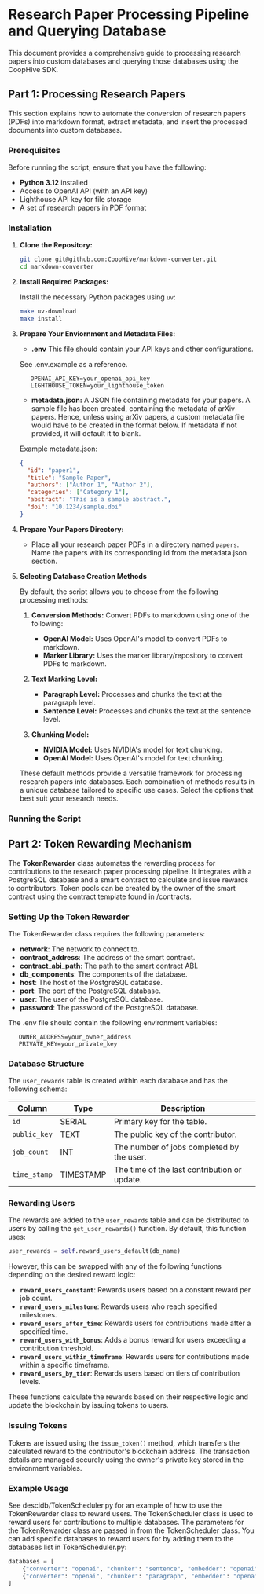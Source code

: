 # Research Paper Processing Pipeline and Querying Database

This document provides a comprehensive guide to processing research papers into custom databases and querying those databases using the CoopHive SDK.

## Part 1: Processing Research Papers

This section explains how to automate the conversion of research papers (PDFs) into markdown format, extract metadata, and insert the processed documents into custom databases.

### Prerequisites

Before running the script, ensure that you have the following:

- **Python 3.12** installed
- Access to OpenAI API (with an API key)
- Lighthouse API key for file storage
- A set of research papers in PDF format

### Installation

1. **Clone the Repository:**

   ```bash
   git clone git@github.com:CoopHive/markdown-converter.git
   cd markdown-converter
   ```

2. **Install Required Packages:**

   Install the necessary Python packages using `uv`:

   ```bash
   make uv-download
   make install
   ```

3. **Prepare Your Enviornment and Metadata Files:**

   - **.env** This file should contain your API keys and other configurations.

   See .env.example as a reference.

   ```env
      OPENAI_API_KEY=your_openai_api_key
      LIGHTHOUSE_TOKEN=your_lighthouse_token
   ```

   - **metadata.json:** A JSON file containing metadata for your papers. A sample file has been created, containing the metadata of arXiv papers. Hence, unless using arXiv papers, a custom metadata file would have to be created in the format below. If metadata if not provided, it will default it to blank.

   Example metadata.json:

   ```json
   {
     "id": "paper1",
     "title": "Sample Paper",
     "authors": ["Author 1", "Author 2"],
     "categories": ["Category 1"],
     "abstract": "This is a sample abstract.",
     "doi": "10.1234/sample.doi"
   }
   ```

4. **Prepare Your Papers Directory:**

   - Place all your research paper PDFs in a directory named `papers`. Name the papers with its corresponding id from the metadata.json section.

5. **Selecting Database Creation Methods**

   By default, the script allows you to choose from the following processing methods:

   1. **Conversion Methods:** Convert PDFs to markdown using one of the following:

      - **OpenAI Model:** Uses OpenAI's model to convert PDFs to markdown.
      - **Marker Library:** Uses the marker library/repository to convert PDFs to markdown.

   2. **Text Marking Level:**

      - **Paragraph Level:** Processes and chunks the text at the paragraph level.
      - **Sentence Level:** Processes and chunks the text at the sentence level.

   3. **Chunking Model:**

      - **NVIDIA Model:** Uses NVIDIA's model for text chunking.
      - **OpenAI Model:** Uses OpenAI's model for text chunking.

   These default methods provide a versatile framework for processing research papers into databases. Each combination of methods results in a unique database tailored to specific use cases. Select the options that best suit your research needs.

### Running the Script

## Part 2: Token Rewarding Mechanism

The **TokenRewarder** class automates the rewarding process for contributions to the research paper processing pipeline. It integrates with a PostgreSQL database and a smart contract to calculate and issue rewards to contributors. Token pools can be created by the owner of the smart contract using the contract template found in /contracts.

### Setting Up the Token Rewarder

The TokenRewarder class requires the following parameters:

- **network**: The network to connect to.
- **contract_address**: The address of the smart contract.
- **contract_abi_path**: The path to the smart contract ABI.
- **db_components**: The components of the database.
- **host**: The host of the PostgreSQL database.
- **port**: The port of the PostgreSQL database.
- **user**: The user of the PostgreSQL database.
- **password**: The password of the PostgreSQL database.

The .env file should contain the following environment variables:

```env
   OWNER_ADDRESS=your_owner_address
   PRIVATE_KEY=your_private_key
```

### Database Structure

The `user_rewards` table is created within each database and has the following schema:

| Column       | Type      | Description                                  |
| ------------ | --------- | -------------------------------------------- |
| `id`         | SERIAL    | Primary key for the table.                   |
| `public_key` | TEXT      | The public key of the contributor.           |
| `job_count`  | INT       | The number of jobs completed by the user.    |
| `time_stamp` | TIMESTAMP | The time of the last contribution or update. |

### Rewarding Users

The rewards are added to the `user_rewards` table and can be distributed to users by calling the `get_user_rewards()` function. By default, this function uses:

```python
user_rewards = self.reward_users_default(db_name)
```

However, this can be swapped with any of the following functions depending on the desired reward logic:

- **`reward_users_constant`**: Rewards users based on a constant reward per job count.
- **`reward_users_milestone`**: Rewards users who reach specified milestones.
- **`reward_users_after_time`**: Rewards users for contributions made after a specified time.
- **`reward_users_with_bonus`**: Adds a bonus reward for users exceeding a contribution threshold.
- **`reward_users_within_timeframe`**: Rewards users for contributions made within a specific timeframe.
- **`reward_users_by_tier`**: Rewards users based on tiers of contribution levels.

These functions calculate the rewards based on their respective logic and update the blockchain by issuing tokens to users.

### Issuing Tokens

Tokens are issued using the `issue_token()` method, which transfers the calculated reward to the contributor's blockchain address. The transaction details are managed securely using the owner's private key stored in the environment variables.

### Example Usage

See descidb/TokenScheduler.py for an example of how to use the TokenRewarder class to reward users. The TokenScheduler class is used to reward users for contributions to multiple databases. The parameters for the TokenRewarder class are passed in from the TokenScheduler class. You can add specific databases to reward users for by adding them to the databases list in TokenScheduler.py:

```python
databases = [
    {"converter": "openai", "chunker": "sentence", "embedder": "openai"},
    {"converter": "openai", "chunker": "paragraph", "embedder": "openai"},
]
```
